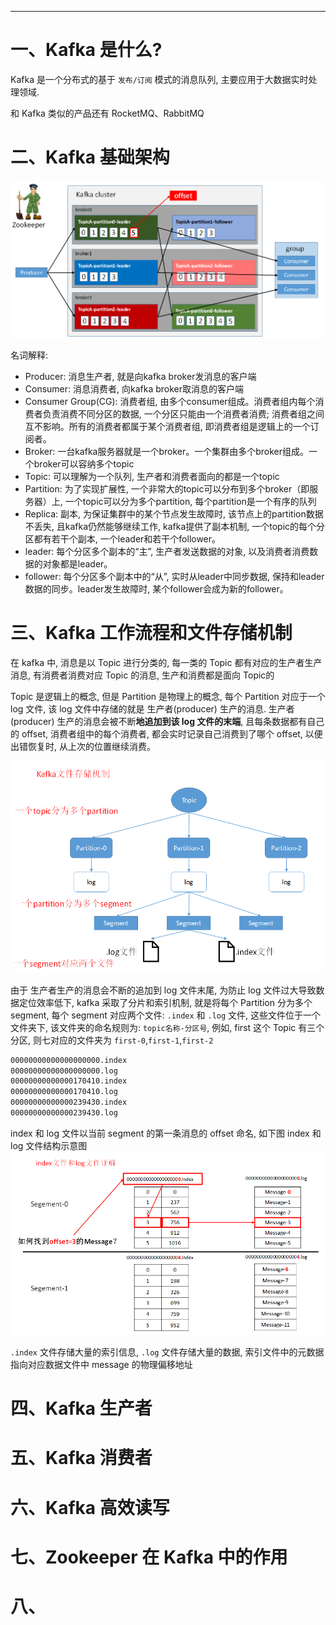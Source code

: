 



---
# 一、Kafka 是什么?
Kafka 是一个分布式的基于 `发布/订阅` 模式的消息队列, 主要应用于大数据实时处理领域.

和 Kafka 类似的产品还有 RocketMQ、RabbitMQ

# 二、Kafka 基础架构
![Kafka架构](../../img/kafka/杂谈/Kafka架构.png)

名词解释: 
- Producer: 消息生产者, 就是向kafka broker发消息的客户端
- Consumer: 消息消费者, 向kafka broker取消息的客户端
- Consumer Group(CG): 消费者组, 由多个consumer组成。消费者组内每个消费者负责消费不同分区的数据, 一个分区只能由一个消费者消费; 消费者组之间互不影响。所有的消费者都属于某个消费者组, 即消费者组是逻辑上的一个订阅者。
- Broker: 一台kafka服务器就是一个broker。一个集群由多个broker组成。一个broker可以容纳多个topic
- Topic: 可以理解为一个队列, 生产者和消费者面向的都是一个topic
- Partition: 为了实现扩展性, 一个非常大的topic可以分布到多个broker（即服务器）上, 一个topic可以分为多个partition, 每个partition是一个有序的队列
- Replica: 副本, 为保证集群中的某个节点发生故障时, 该节点上的partition数据不丢失, 且kafka仍然能够继续工作, kafka提供了副本机制, 一个topic的每个分区都有若干个副本, 一个leader和若干个follower。
- leader: 每个分区多个副本的“主”, 生产者发送数据的对象, 以及消费者消费数据的对象都是leader。
- follower: 每个分区多个副本中的“从”, 实时从leader中同步数据, 保持和leader数据的同步。leader发生故障时, 某个follower会成为新的follower。


# 三、Kafka 工作流程和文件存储机制
在 kafka 中, 消息是以 Topic 进行分类的, 每一类的 Topic 都有对应的生产者生产消息, 有消费者消费对应 Topic 的消息, 生产和消费都是面向 Topic的

Topic 是逻辑上的概念, 但是 Partition 是物理上的概念, 每个 Partition 对应于一个 log 文件, 该 log 文件中存储的就是 生产者(producer) 生产的消息. 生产者(producer) 生产的消息会被不断**地追加到该 log 文件的末端**, 且每条数据都有自己的 offset, 消费者组中的每个消费者, 都会实时记录自己消费到了哪个 offset, 以便出错恢复时, 从上次的位置继续消费。

![Kafka文件存储机制](../../img/kafka/杂谈/Kafka文件存储机制.png)

由于 生产者生产的消息会不断的追加到 log 文件末尾, 为防止 log 文件过大导致数据定位效率低下, kafka 采取了分片和索引机制, 就是将每个 Partition 分为多个 segment, 每个 segment 对应两个文件: `.index` 和 `.log` 文件, 这些文件位于一个文件夹下, 该文件夹的命名规则为: `topic名称-分区号`, 例如, first 这个 Topic 有三个分区, 则七对应的文件夹为 `first-0`,`first-1`,`first-2`
```bash
00000000000000000000.index
00000000000000000000.log
00000000000000170410.index
00000000000000170410.log
00000000000000239430.index
00000000000000239430.log
```

index 和 log 文件以当前 segment 的第一条消息的 offset 命名, 如下图 index 和 log 文件结构示意图
![Kafka结构示意图](../../img/kafka/杂谈/Kafka结构示意图.png)

`.index` 文件存储大量的索引信息, `.log` 文件存储大量的数据, 索引文件中的元数据指向对应数据文件中 message 的物理偏移地址

# 四、Kafka 生产者


# 五、Kafka 消费者


# 六、Kafka 高效读写


# 七、Zookeeper 在 Kafka 中的作用


# 八、